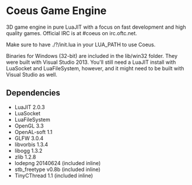 # Coeus Game Engine

3D game engine in pure LuaJIT with a focus on fast development and high quality games. Official IRC is at #coeus on irc.oftc.net.

Make sure to have ./?/init.lua in your LUA_PATH to use Coeus.

Binaries for Windows (32-bit) are included in the lib/win32 folder. They were built with Visual Studio 2013. You'll still need a LuaJIT install with LuaSocket and LuaFileSystem, however, and it might need to be built with Visual Studio as well.

## Dependencies
- LuaJIT 2.0.3
- LuaSocket
- LuaFileSystem
- OpenGL 3.3
- OpenAL-soft 1.1
- GLFW 3.0.4
- libvorbis 1.3.4
- libogg 1.3.2
- zlib 1.2.8
- lodepng 20140624 (included inline)
- stb_freetype v0.8b (included inline)
- TinyCThread 1.1 (included inline)